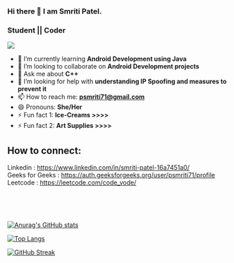 ### Hi there 👋 I  am Smriti Patel.
### Student || Coder 

![](https://komarev.com/ghpvc/?username=smriti596)




<!-- - 🔭 I’m currently working on ... -->
- 🌱 I’m currently learning **Android Development using Java**
- 👯 I’m looking to collaborate on **Android Development projects**
- 💬 Ask me about **C++**
- 🤔 I’m looking for help with **understanding IP Spoofing and measures to prevent it**
- 📫 How to reach me: **psmriti71@gmail.com**
- 😄 Pronouns: **She/Her**
- ⚡ Fun fact 1: **Ice-Creams >>>>**
- ⚡ Fun fact 2: **Art Supplies >>>>**



<!-- ## Languages: -->

## How to connect:
Linkedin : https://www.linkedin.com/in/smriti-patel-16a7451a0/
<br>
Geeks for Geeks : https://auth.geeksforgeeks.org/user/psmriti71/profile
<br>
Leetcode : https://leetcode.com/code_vode/

<br>
<br>
<br>

[![Anurag's GitHub stats](https://github-readme-stats.vercel.app/api?username=smriti596)](https://github.com/anuraghazra/github-readme-stats)

[![Top Langs](https://github-readme-stats.vercel.app/api/top-langs/?username=smriti596)](https://github.com/anuraghazra/github-readme-stats)


[![GitHub Streak](https://github-readme-streak-stats.herokuapp.com/?user=smriti596)](https://git.io/streak-stats)




